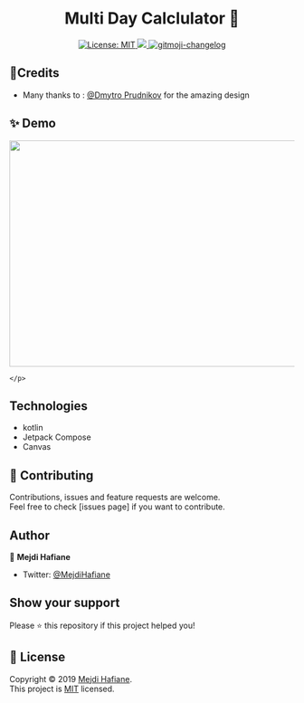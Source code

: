 <h1 align="center">Multi Day Calclulator 👋</h1>

<p align="center">
 <a href="https://github.com/kefranabg/readme-md-generator/blob/master/LICENSE">
    <img alt="License: MIT" src="https://img.shields.io/badge/license-MIT-yellow.svg" target="_blank" />
  </a>
  <a href="https://codecov.io/gh/kefranabg/readme-md-generator">
    <img src="https://codecov.io/gh/kefranabg/readme-md-generator/branch/master/graph/badge.svg" />
  </a>
  <a href="https://github.com/frinyvonnick/gitmoji-changelog">
    <img src="https://img.shields.io/badge/changelog-gitmoji-brightgreen.svg" alt="gitmoji-changelog">
  </a>
</p>

	
## :art:Credits
- Many thanks to : [@Dmytro Prudnikov](https://dribbble.com/99miles) for the amazing design

## ✨ Demo
<p align="center">
	<img src="https://user-images.githubusercontent.com/22161913/231008854-d07a1a96-bf99-4abf-9c61-e91fddb05211.mp4" height="400" width="550" >


	</p>
	
	
## Technologies
- kotlin
- Jetpack Compose
- Canvas
	
## 🤝 Contributing

Contributions, issues and feature requests are welcome.<br />
Feel free to check [issues page] if you want to contribute.<br />


## Author

👤 **Mejdi Hafiane**

- Twitter: [@MejdiHafiane](https://twitter.com/mejdi141)



## Show your support

Please ⭐️ this repository if this project helped you!


## 📝 License

Copyright © 2019 [Mejdi Hafiane](https://github.com/mejdi14).<br />
This project is [MIT](https://github.com/mejdi14/readme-md-generator/blob/master/LICENSE) licensed.

